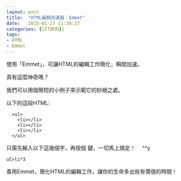 ```yaml
---
layout: post
title:  "HTML編輯加速器：Emmet"
date:   2015-01-27 11:30:27
categories: {{IT技術}}
tags:
- HTML
- Emmet
---
```

使用「Emmet」，可讓HTML的編輯工作簡化，瞬間加速。

真有這麼神奇嗎？
<!-- more -->

我們可以用個簡短的小例子來示範它的妙絕之處。

以下的這段HTML:

```
  <ul>
    <li></li>
    <li></li>
    <li></li>
  </ul>
```

只需先輸入以下這幾個字，再按個 <Tab> 鍵，一切馬上搞定！　  ^^y

```
ul>li*3
```

善用Emmet，簡化HTML的編輯工作，讓你的生命多出些有價值的時間！
